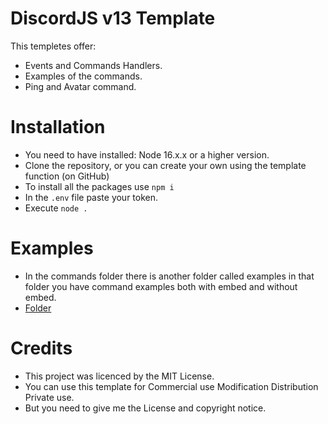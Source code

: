 # DiscordJS v13 Template

This templetes offer:

- Events and Commands Handlers.
- Examples of the commands.
- Ping and Avatar command.

# Installation

- You need to have installed: Node 16.x.x or a higher version.
- Clone the repository, or you can create your own using the template function (on GitHub)
- To install all the packages use `npm i`
- In the `.env` file paste your token.
- Execute `node .`

# Examples

- In the commands folder there is another folder called examples in that folder you have command examples both with embed and without embed.
- [Folder](https://github.com/flaaaing/DiscordJS-v13-Template/tree/main/commands/example)

# Credits

- This project was licenced by the MIT License.
- You can use this template for Commercial use Modification Distribution Private use.
- But you need to give me the License and copyright notice.
